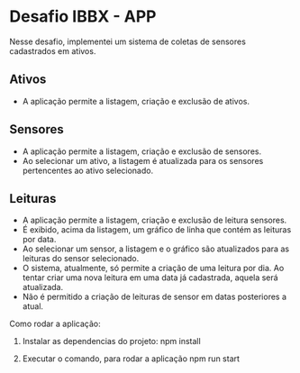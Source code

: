 # Desafio IBBX - APP

Nesse desafio, implementei um sistema de coletas de sensores cadastrados em ativos.

## Ativos
* A aplicação permite a listagem, criação e exclusão de ativos.

## Sensores
* A aplicação permite a listagem, criação e exclusão de sensores.
* Ao selecionar um ativo, a listagem é atualizada para os sensores pertencentes ao ativo selecionado.

## Leituras
* A aplicação permite a listagem, criação e exclusão de leitura sensores.
* É exibido, acima da listagem, um gráfico de linha que contém as leituras por data.
* Ao selecionar um sensor, a listagem e o gráfico são atualizados para as leituras do sensor selecionado.
* O sistema, atualmente, só permite a criação de uma leitura por dia. Ao tentar criar uma nova leitura em uma data já cadastrada, aquela será atualizada.
* Não é permitido a criação de leituras de sensor em datas posteriores a atual.

Como rodar a aplicação:

1. Instalar as dependencias do projeto:
    npm install

2. Executar o comando, para rodar a aplicação
    npm run start